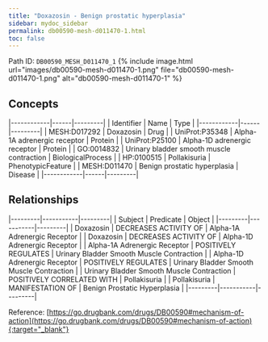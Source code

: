 ```yaml
---
title: "Doxazosin - Benign prostatic hyperplasia"
sidebar: mydoc_sidebar
permalink: db00590-mesh-d011470-1.html
toc: false 
---
```



Path ID: `DB00590_MESH_D011470_1`
{% include image.html url="images/db00590-mesh-d011470-1.png" file="db00590-mesh-d011470-1.png" alt="db00590-mesh-d011470-1" %}

## Concepts

|------------|------|---------|
| Identifier | Name | Type    |
|------------|------|---------|
| MESH:D017292 | Doxazosin | Drug |
| UniProt:P35348 | Alpha-1A adrenergic receptor | Protein |
| UniProt:P25100 | Alpha-1D adrenergic receptor | Protein |
| GO:0014832 | Urinary bladder smooth muscle contraction | BiologicalProcess |
| HP:0100515 | Pollakisuria | PhenotypicFeature |
| MESH:D011470 | Benign prostatic hyperplasia | Disease |
|------------|------|---------|

## Relationships

|---------|-----------|---------|
| Subject | Predicate | Object  |
|---------|-----------|---------|
| Doxazosin | DECREASES ACTIVITY OF | Alpha-1A Adrenergic Receptor |
| Doxazosin | DECREASES ACTIVITY OF | Alpha-1D Adrenergic Receptor |
| Alpha-1A Adrenergic Receptor | POSITIVELY REGULATES | Urinary Bladder Smooth Muscle Contraction |
| Alpha-1D Adrenergic Receptor | POSITIVELY REGULATES | Urinary Bladder Smooth Muscle Contraction |
| Urinary Bladder Smooth Muscle Contraction | POSITIVELY CORRELATED WITH | Pollakisuria |
| Pollakisuria | MANIFESTATION OF | Benign Prostatic Hyperplasia |
|---------|-----------|---------|

Reference: [https://go.drugbank.com/drugs/DB00590#mechanism-of-action](https://go.drugbank.com/drugs/DB00590#mechanism-of-action){:target="_blank"}